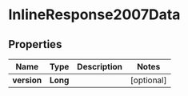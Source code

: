 

# InlineResponse2007Data

## Properties

Name | Type | Description | Notes
------------ | ------------- | ------------- | -------------
**version** | **Long** |  |  [optional]



